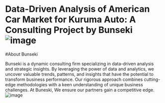 # Data-Driven Analysis of American Car Market for Kuruma Auto: A Consulting Project by Bunseki![image](https://github.com/mohammedtareeq786/Kuruma_Auto/assets/133824825/d3441e84-2bec-4156-83ce-d3bae1a81175)

#About Bunseki

Bunseki is a dynamic consulting firm specializing in data-driven analysis and strategic insights. By leveraging the power of data and analytics, we uncover valuable trends, patterns, and insights that have the potential to transform business performance. 
Our rigorous approach combines cutting-edge methodologies with a keen understanding of unique business challenges. At Buneski, We ensure our partners gain a competitive edge. 
![image](https://github.com/mohammedtareeq786/Kuruma_Auto/assets/133824825/9c2d18f3-74e5-409d-8e2d-aa3ad933bae3)


